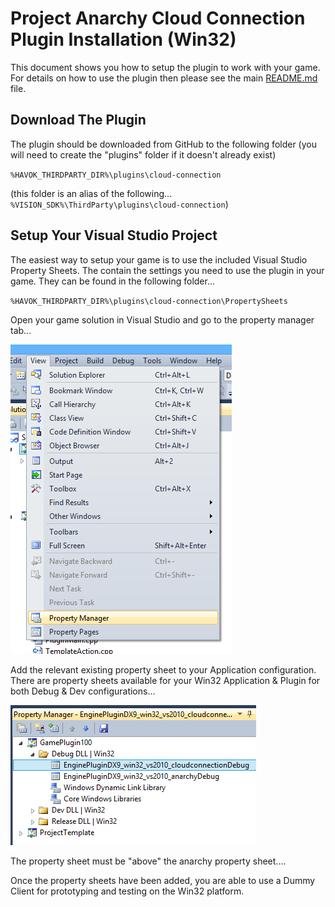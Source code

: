 # Project Anarchy Cloud Connection Plugin Installation (Win32)

This document shows you how to setup the plugin to work with your game. For details on how to use the plugin then please see the main [README.md](README.md) file.

## Download The Plugin

The plugin should be downloaded from GitHub to the following folder (you will need to create the "plugins" folder if it doesn't already exist)

`%HAVOK_THIRDPARTY_DIR%\plugins\cloud-connection`

(this folder is an alias of the following... `%VISION_SDK%\ThirdParty\plugins\cloud-connection`)

## Setup Your Visual Studio Project

The easiest way to setup your game is to use the included Visual Studio Property Sheets. The contain the settings you need to use the plugin in your game. They can be found in the following folder...

`%HAVOK_THIRDPARTY_DIR%\plugins\cloud-connection\PropertySheets`

Open your game solution in Visual Studio and go to the property manager tab...

![alt text](Docs/helpimages/addpropsheet1.png "Go to the property manager")

Add the relevant existing property sheet to your Application configuration. There are property sheets available for your Win32 Application & Plugin for both Debug & Dev configurations...

![alt text](Docs/helpimages/addpropsheetwin32.png "Go to the property manager")

The property sheet must be "above" the anarchy property sheet....

Once the property sheets have been added, you are able to use a Dummy Client for prototyping and testing on the Win32 platform.
